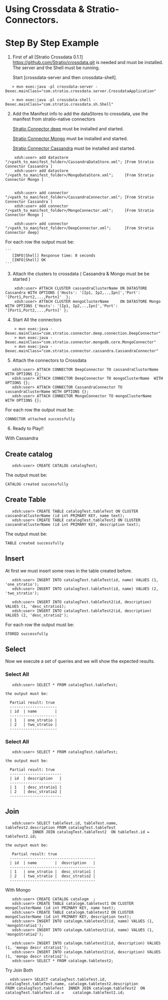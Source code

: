 # Using Crossdata & Stratio-Connectors. #
# Step By Step Example #



1. First of all [Stratio Crossdata 0.1.1] https://github.com/Stratio/crossdata.git is needed and must be installed. The server and the Shell must be running.

   Start [crossdata-server and then crossdata-shell].

```
   > mvn exec:java -pl crossdata-server -Dexec.mainClass="com.stratio.crossdata.server.CrossdataApplication"

   > mvn exec:java -pl crossdata-shell -Dexec.mainClass="com.stratio.crossdata.sh.Shell"
```

2. Add the Manifest info to add the dataStores to crossdata, use the manifest from stratio-native connectors

   [Stratio Connector deep](https://github.com/Stratio/stratio-connector-deep) must be installed and started.

   [Stratio Connector Mongo](https://github.com/Stratio/stratio-connector-mongodb) must be installed and started.

   [Stratio Connector Cassandra](https://github.com/Stratio/stratio-connector-cassandra) must be installed and started.

```
    xdsh:user> add datastore "/<path_to_manifest_folder>/CassandraDataStore.xml"; [From Stratio Connector Cassandra ]
    xdsh:user> add datastore "/<path_to_manifest_folder>/MongoDataStore.xml";     [From Stratio Connector Mongo ]


    xdsh:user> add connector "/<path_to_manifest_folder>/CassandraConnector.xml"; [From Stratio Connector Cassandra ]
    xdsh:user> add connector "/<path_to_manifest_folder>/MongoConnector.xml";     [From Stratio Connector Mongo ]

    xdsh:user> add connector "/<path_to_manifest_folder>/DeepConnector.xml";      [From Stratio Connector deep]
```


For each row the output must be:


    ```
       [INFO|Shell] Response time: 0 seconds
       [INFO|Shell] OK
    ```


3. Attach the clusters to crossdata ( Cassandra & Mongo must be be started )

```
    xdsh:user> ATTACH CLUSTER cassandraClusterName ON DATASTORE Cassandra WITH OPTIONS {'Hosts': '[Ip1, Ip2,..,Ipn]','Port': '[Port1,Port2,...,Portn]'  };
    xdsh:user> ATTACH CLUSTER mongoClusterName     ON DATASTORE Mongo     WITH OPTIONS {'Hosts': '[Ip1, Ip2,..,Ipn]','Port': '[Port1,Port2,...,Portn]' };
```

4. Start All the connectors

```
    > mvn exec:java -Dexec.mainClass="com.stratio.connector.deep.connection.DeepConnector"
    > mvn exec:java -Dexec.mainClass="com.stratio.connector.mongodb.core.MongoConnector"
    > mvn exec:java -Dexec.mainClass="com.stratio.connector.cassandra.CassandraConnector"
```

5. Attach the connectors to Crossdata

```
   xdsh:user> ATTACH CONNECTOR DeepConnector TO cassandraClusterName WITH OPTIONS {};
   xdsh:user> ATTACH CONNECTOR DeepConnector TO mongoClusterName  WITH OPTIONS {};
   xdsh:user> ATTACH CONNECTOR CassandraConnector TO cassandraClusterName WITH OPTIONS {};
   xdsh:user> ATTACH CONNECTOR MongoConnector TO mongoClusterName  WITH OPTIONS {};
```

For each row the output must be:
```
CONNECTOR attached successfully
```   


6. Ready to Play!!

With Cassandra


## Create catalog ##
```
   xdsh:user> CREATE CATALOG catalogTest;
```
The output must be:
```
CATALOG created successfully
```   
## Create Table ##
```
   xdsh:user> CREATE TABLE catalogTest.tableTest ON CLUSTER cassandraClusterName (id int PRIMARY KEY, name text);
   xdsh:user> CREATE TABLE catalogTest.tableTest2 ON CLUSTER cassandraClusterName (id int PRIMARY KEY, description text);
```
The output must be:
```
TABLE created successfully
```   
## Insert ##

At first we must insert some rows in the table created before.
```
   xdsh:user> INSERT INTO catalogTest.tableTest(id, name) VALUES (1, 'one_stratio');
   xdsh:user> INSERT INTO catalogTest.tableTest(id, name) VALUES (2, 'two_stratio');
   
   xdsh:user> INSERT INTO catalogTest.tableTest2(id, description) VALUES (1, 'desc_stratio1);
   xdsh:user> INSERT INTO catalogTest.tableTest2(id, description) VALUES (2, 'desc_stratio2');
```
For each row the output must be:

```
STORED successfully
```
## Select ###
Now we execute a set of queries and we will show the expected results.

### Select All ###
```
   xdsh:user> SELECT * FROM catalogTest.tableTest;
  
the output must be:

  Partial result: true
  ---------------------
  | id  | name        | 
  ---------------------
  | 1   | one_stratio | 
  | 2   | two_stratio | 
  ---------------------
```
### Select All ###
```
   xdsh:user> SELECT * FROM catalogTest.tableTest;

the output must be:

  Partial result: true
  -----------------------
  | id  | description   | 
  -----------------------
  | 1   | desc_stratio1 | 
  | 2   | desc_stratio2 | 
  -----------------------  
```  
## Join ###

```
   xdsh:user> SELECT tableTest.id, tableTest.name, tableTest2.description FROM catalogTest.tableTest
            INNER JOIN catalogTest.tableTest2  ON tableTest.id = tableTest2.id;

the output must be:

   Partial result: true
  --------------------------------------
  | id  | name        |  description   | 
  --------------------------------------
  | 1   | one_stratio |  desc_stratio1 | 
  | 2   | two_stratio |  desc_stratio2 | 
  --------------------------------------
```


With Mongo

```
   xdsh:user> CREATE CATALOG catalogm  ;
   xdsh:user> CREATE TABLE catalogm.tabletest1 ON CLUSTER mongoClusterName (id int PRIMARY KEY, name text);
   xdsh:user> CREATE TABLE catalogm.tabletest2 ON CLUSTER mongoClusterName (id int PRIMARY KEY, description text);
   xdsh:user> INSERT INTO catalogm.tabletest2(id, name) VALUES (1, 'mongoStratio1');
   xdsh:user> INSERT INTO catalogm.tabletest2(id, name) VALUES (1, 'mongoStratio2');
   
   xdsh:user> INSERT INTO catalogm.tabletest2(id, description) VALUES (1, 'mongo descr stratio1');
   xdsh:user> INSERT INTO catalogm.tabletest2(id, description) VALUES (1, 'mongo descr stratio2');
   xdsh:user> SELECT * FROM catalogm.tabletest2;

```

Try Join Both

```
  xdsh:user> SELECT catalogTest.tableTest.id, catalogTest.tableTest.name, catalogm.tabletest2.description            FROM catalogTest.tableTest  INNER JOIN catalogm.tableTest2  ON catalogTest.tableTest.id =    catalogm.tableTest2.id;
```

